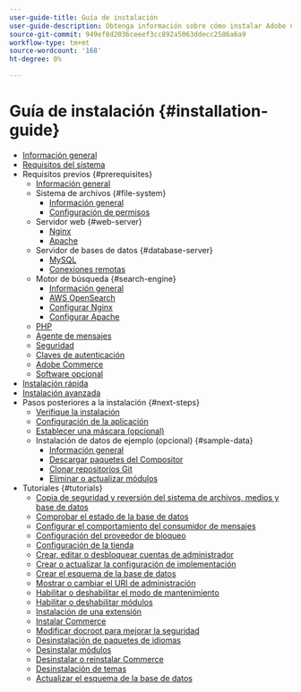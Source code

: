 ```yaml
---
user-guide-title: Guía de instalación
user-guide-description: Obtenga información sobre cómo instalar Adobe Commerce y Magento Open Source para implementaciones locales.
source-git-commit: 949ef8d2036ceeef3cc892a5063ddecc2586a6a9
workflow-type: tm+mt
source-wordcount: '168'
ht-degree: 0%

---
```



# Guía de instalación {#installation-guide}

- [Información general](overview.md)
- [Requisitos del sistema](system-requirements.md)
- Requisitos previos {#prerequisites}
   - [Información general](prerequisites/overview.md)
   - Sistema de archivos {#file-system}
      - [Información general](prerequisites/file-system/overview.md)
      - [Configuración de permisos](prerequisites/file-system/configure-permissions.md)
   - Servidor web {#web-server}
      - [Nginx](prerequisites/web-server/nginx.md)
      - [Apache](prerequisites/web-server/apache.md)
   - Servidor de bases de datos {#database-server}
      - [MySQL](prerequisites/database/mysql.md)
      - [Conexiones remotas](prerequisites/database/mysql-remote.md)
   - Motor de búsqueda {#search-engine}
      - [Información general](prerequisites/search-engine/overview.md)
      - [AWS OpenSearch](prerequisites/search-engine/aws-opensearch.md)
      - [Configurar Nginx](prerequisites/search-engine/configure-nginx.md)
      - [Configurar Apache](prerequisites/search-engine/configure-apache.md)
   - [PHP](prerequisites/php-settings.md)
   - [Agente de mensajes](prerequisites/rabbitmq.md)
   - [Seguridad](prerequisites/security.md)
   - [Claves de autenticación](prerequisites/authentication-keys.md)
   - [Adobe Commerce](prerequisites/commerce.md)
   - [Software opcional](prerequisites/optional-software.md)
- [Instalación rápida](composer.md)
- [Instalación avanzada](advanced.md)
- Pasos posteriores a la instalación {#next-steps}
   - [Verifique la instalación](next-steps/verify.md)
   - [Configuración de la aplicación](next-steps/configuration.md)
   - [Establecer una máscara (opcional)](next-steps/set-umask.md)
   - Instalación de datos de ejemplo (opcional) {#sample-data}
      - [Información general](sample-data/overview.md)
      - [Descargar paquetes del Compositor](sample-data/composer-packages.md)
      - [Clonar repositorios Git](sample-data/git-repositories.md)
      - [Eliminar o actualizar módulos](sample-data/remove-or-update.md)
- Tutoriales {#tutorials}
   - [Copia de seguridad y reversión del sistema de archivos, medios y base de datos](tutorials/backup.md)
   - [Comprobar el estado de la base de datos](tutorials/database-status.md)
   - [Configurar el comportamiento del consumidor de mensajes](tutorials/message-consumers.md)
   - [Configuración del proveedor de bloqueo](tutorials/lock-provider.md)
   - [Configuración de la tienda](tutorials/store.md)
   - [Crear, editar o desbloquear cuentas de administrador](tutorials/admin.md)
   - [Crear o actualizar la configuración de implementación](tutorials/deployment.md)
   - [Crear el esquema de la base de datos](tutorials/database.md)
   - [Mostrar o cambiar el URI de administración](tutorials/admin-uri.md)
   - [Habilitar o deshabilitar el modo de mantenimiento](tutorials/maintenance-mode.md)
   - [Habilitar o deshabilitar módulos](tutorials/manage-modules.md)
   - [Instalación de una extensión](tutorials/extensions.md)
   - [Instalar Commerce](tutorials/install.md)
   - [Modificar docroot para mejorar la seguridad](tutorials/docroot.md)
   - [Desinstalación de paquetes de idiomas](tutorials/language-packages.md)
   - [Desinstalar módulos](tutorials/uninstall-modules.md)
   - [Desinstalar o reinstalar Commerce](tutorials/uninstall.md)
   - [Desinstalación de temas](tutorials/themes.md)
   - [Actualizar el esquema de la base de datos](tutorials/database-upgrade.md)
